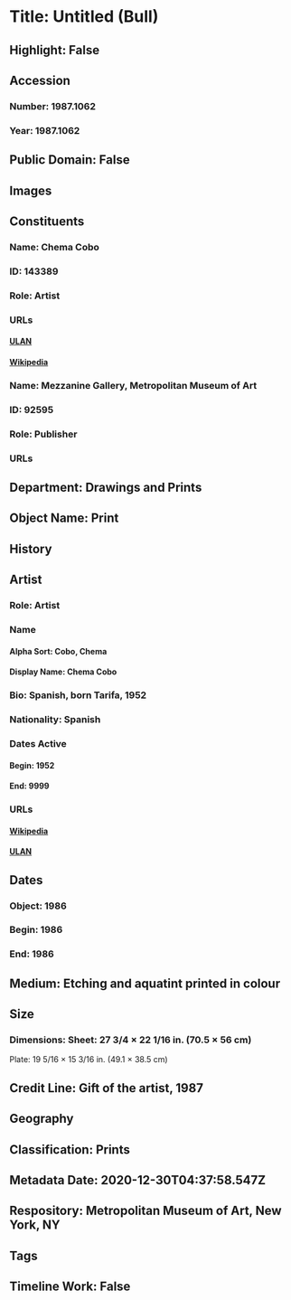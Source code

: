 # Title: Untitled (Bull)
## Highlight: False
## Accession
### Number: 1987.1062
### Year: 1987.1062
## Public Domain: False
## Images
## Constituents
### Name: Chema Cobo
### ID: 143389
### Role: Artist
### URLs
#### [ULAN](http://vocab.getty.edu/page/ulan/500057886)
#### [Wikipedia](https://www.wikidata.org/wiki/Q5765633)
### Name: Mezzanine Gallery, Metropolitan Museum of Art
### ID: 92595
### Role: Publisher
### URLs
## Department: Drawings and Prints
## Object Name: Print
## History
## Artist
### Role: Artist
### Name
#### Alpha Sort: Cobo, Chema
#### Display Name: Chema Cobo
### Bio: Spanish, born Tarifa, 1952
### Nationality: Spanish
### Dates Active
#### Begin: 1952
#### End: 9999
### URLs
#### [Wikipedia](https://www.wikidata.org/wiki/Q5765633)
#### [ULAN](http://vocab.getty.edu/page/ulan/500057886)
## Dates
### Object: 1986
### Begin: 1986
### End: 1986
## Medium: Etching and aquatint printed in colour
## Size
### Dimensions: Sheet: 27 3/4 × 22 1/16 in. (70.5 × 56 cm)
Plate: 19 5/16 × 15 3/16 in. (49.1 × 38.5 cm)
## Credit Line: Gift of the artist, 1987
## Geography
## Classification: Prints
## Metadata Date: 2020-12-30T04:37:58.547Z
## Respository: Metropolitan Museum of Art, New York, NY
## Tags
## Timeline Work: False
